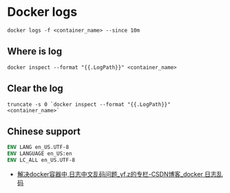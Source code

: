 # Docker logs

```shell
docker logs -f <container_name> --since 10m
```

## Where is log

```shell
docker inspect --format "{{.LogPath}}" <container_name>
```

## Clear the log

```shell
truncate -s 0 `docker inspect --format "{{.LogPath}}" <container_name>`
```

## Chinese support

```dockerfile
ENV LANG en_US.UTF-8
ENV LANGUAGE en_US:en
ENV LC_ALL en_US.UTF-8
```

- [解决docker容器中,日志中文乱码问题_yf.z的专栏-CSDN博客_docker 日志乱码](https://blog.csdn.net/zyf_balance/article/details/53172581)
